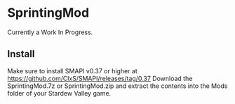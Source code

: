 # SprintingMod
Currently a Work In Progress.

## Install
Make sure to install SMAPI v0.37 or higher at https://github.com/ClxS/SMAPI/releases/tag/0.37
Download the SprintingMod.7z or SprintingMod.zip and extract the contents into the Mods folder of your Stardew Valley game.
